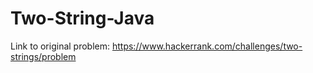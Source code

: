 # Two-String-Java


Link to original problem: https://www.hackerrank.com/challenges/two-strings/problem